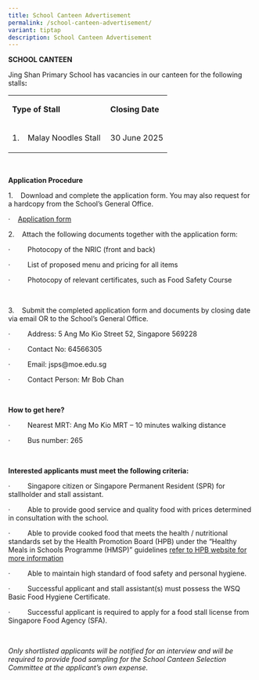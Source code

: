 ```yaml
---
title: School Canteen Advertisement
permalink: /school-canteen-advertisement/
variant: tiptap
description: School Canteen Advertisement
---
```

<p><strong>SCHOOL CANTEEN</strong>
</p>
<p>Jing Shan Primary School has vacancies in our canteen for the following
stalls<strong>:</strong>
</p>
<table style="minWidth: 50px">
<colgroup>
<col>
<col>
</colgroup>
<tbody>
<tr>
<td rowspan="1" colspan="1">
<p><strong>Type of Stall</strong>
</p>
</td>
<td rowspan="1" colspan="1">
<p><strong>Closing Date</strong>
</p>
</td>
</tr>
<tr>
<td rowspan="1" colspan="1">
<p>1.&nbsp;&nbsp;&nbsp; Malay Noodles Stall&nbsp;</p>
</td>
<td rowspan="1" colspan="1">
<p>30 June 2025</p>
</td>
</tr>
</tbody>
</table>
<p>&nbsp;</p>
<p><strong>Application Procedure</strong>
</p>
<p>1.&nbsp;&nbsp;&nbsp; Download and complete the application form. You may
also request for a hardcopy from the School’s General Office.</p>
<p>·&nbsp;&nbsp;&nbsp;&nbsp;<a href="/files/Canteen_Application_form.pdf" rel="noopener nofollow" target="_blank">Application form</a>
</p>
<p></p>
<p>2.&nbsp;&nbsp;&nbsp; Attach the following documents together with the
application form:</p>
<p>·&nbsp;&nbsp;&nbsp;&nbsp;&nbsp;&nbsp;&nbsp;&nbsp; Photocopy of the NRIC
(front and back)</p>
<p>·&nbsp;&nbsp;&nbsp;&nbsp;&nbsp;&nbsp;&nbsp;&nbsp; List of proposed menu
and pricing for all items</p>
<p>·&nbsp;&nbsp;&nbsp;&nbsp;&nbsp;&nbsp;&nbsp;&nbsp; Photocopy of relevant
certificates, such as Food Safety Course</p>
<p>&nbsp;</p>
<p>3.&nbsp;&nbsp;&nbsp; Submit the completed application form and documents
by closing date via email OR to the School’s General Office.</p>
<p>·&nbsp;&nbsp;&nbsp;&nbsp;&nbsp;&nbsp;&nbsp;&nbsp; Address: 5 Ang Mo Kio
Street 52, Singapore 569228</p>
<p>·&nbsp;&nbsp;&nbsp;&nbsp;&nbsp;&nbsp;&nbsp;&nbsp; Contact No: 64566305</p>
<p>·&nbsp;&nbsp;&nbsp;&nbsp;&nbsp;&nbsp;&nbsp;&nbsp; Email: <a rel="noopener noreferrer nofollow" target="_blank">jsps@moe.edu.sg</a>
</p>
<p>·&nbsp;&nbsp;&nbsp;&nbsp;&nbsp;&nbsp;&nbsp;&nbsp; Contact Person: Mr Bob
Chan</p>
<p><strong>&nbsp;</strong>
</p>
<p><strong>How to get here?</strong>
</p>
<p>·&nbsp;&nbsp;&nbsp;&nbsp;&nbsp;&nbsp;&nbsp;&nbsp; Nearest MRT: Ang Mo
Kio MRT – 10 minutes walking distance</p>
<p>·&nbsp;&nbsp;&nbsp;&nbsp;&nbsp;&nbsp;&nbsp;&nbsp; Bus number: 265</p>
<p><strong>&nbsp;</strong>
</p>
<p><strong>Interested applicants must meet the following criteria:</strong>
</p>
<p>·&nbsp;&nbsp;&nbsp;&nbsp;&nbsp;&nbsp;&nbsp;&nbsp; Singapore citizen or
Singapore Permanent Resident (SPR) for stallholder and stall assistant.</p>
<p>·&nbsp;&nbsp;&nbsp;&nbsp;&nbsp;&nbsp;&nbsp;&nbsp; Able to provide good
service and quality food with prices determined in consultation with the
school.</p>
<p>·&nbsp;&nbsp;&nbsp;&nbsp;&nbsp;&nbsp;&nbsp;&nbsp; Able to provide cooked
food that meets the health / nutritional standards set by the Health Promotion
Board (HPB) under the “Healthy Meals in Schools Programme (HMSP)” guidelines
<a href="https://www.hpb.gov.sg/schools/school-programmes/healthy-meals-in-schools-programme" rel="noopener nofollow" target="_blank">refer to HPB website for more information</a>
</p>
<p>·&nbsp;&nbsp;&nbsp;&nbsp;&nbsp;&nbsp;&nbsp;&nbsp; Able to maintain high
standard of food safety and personal hygiene.</p>
<p>·&nbsp;&nbsp;&nbsp;&nbsp;&nbsp;&nbsp;&nbsp;&nbsp; Successful applicant
and stall assistant(s) must possess the WSQ Basic Food Hygiene Certificate.</p>
<p>·&nbsp;&nbsp;&nbsp;&nbsp;&nbsp;&nbsp;&nbsp;&nbsp; Successful applicant
is required to apply for a food stall license from Singapore Food Agency
(SFA).</p>
<p>&nbsp;</p>
<p><em>Only shortlisted applicants will be notified for an interview and will be required to provide food sampling for the School Canteen Selection Committee at the applicant’s own expense.</em>
</p>